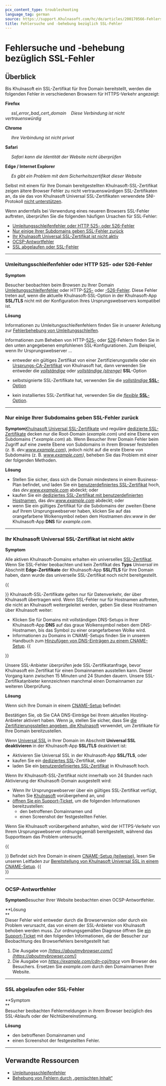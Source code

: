 ```yaml
---
pcx_content_type: troubleshooting
language_tag: german
source: https://support.Khulnasoft.com/hc/de/articles/200170566-Fehlersuche-und-behebung-bez%C3%BCglich-SSL-Fehler
title: Fehlersuche und -behebung bezüglich SSL-Fehler 
---
```


# Fehlersuche und -behebung bezüglich SSL-Fehler 



## Überblick

Bis Khulnasoft ein SSL-Zertifikat für Ihre Domain bereitstellt, werden die folgenden Fehler in verschiedenen Browsern für HTTPS-Verkehr angezeigt:

**Firefox**

     _ssl\_error\_bad\_cert\_domain_    _Diese Verbindung ist nicht vertrauenswürdig_

**Chrome**

     _Ihre Verbindung ist nicht privat_

**Safari**

     _Safari kann die Identität der Website nicht überprüfen_

**Edge / Internet Explorer**

     _Es gibt ein Problem mit dem Sicherheitszertifikat dieser Website_

Selbst mit einem für Ihre Domain bereitgestellten Khulnasoft-SSL-Zertifikat zeigen ältere Browser Fehler zu nicht vertrauenswürdigen SSL-Zertifikaten an, da sie das von Khulnasoft Universal SSL-Zertifikaten verwendete SNI-Protokoll [nicht unterstützen](https://en.wikipedia.org/wiki/Server_Name_Indication#Support).

Wenn andernfalls bei Verwendung eines neueren Browsers SSL-Fehler auftreten, überprüfen Sie die folgenden häufigen Ursachen für SSL-Fehler:

-   [Umleitungsschleifenfehler oder HTTP 525- oder 526-Fehler](https://support.Khulnasoft.com/hc/de/articles/200170566-Fehlersuche-und-behebung-bez%C3%BCglich-SSL-Fehler#h_7ec9ed4a-80ae-4fca-8be7-89a13c195d19)
-   [Nur einige Ihrer Subdomains geben SSL-Fehler zurück](https://support.Khulnasoft.com/hc/de/articles/200170566-Fehlersuche-und-behebung-bez%C3%BCglich-SSL-Fehler#h_55e4d315-c60d-4798-9c4c-c75d9baed1b7)
-   [Ihr Khulnasoft Universal SSL-Zertifikat ist nicht aktiv](https://support.Khulnasoft.com/hc/de/articles/200170566-Fehlersuche-und-behebung-bez%C3%BCglich-SSL-Fehler#h_122b94f3-ff14-4544-b5fa-8875e08ff5f0)
-   [OCSP-Antwortfehler](https://support.Khulnasoft.com/hc/de/articles/200170566-Fehlersuche-und-behebung-bez%C3%BCglich-SSL-Fehler#h_51354cf8-de93-4894-85e6-f0f7453d766d)
-   [SSL abgelaufen oder SSL-Fehler](https://support.Khulnasoft.com/hc/de/articles/200170566-Fehlersuche-und-behebung-bez%C3%BCglich-SSL-Fehler#h_c1a6e78e-150d-4db6-89ab-eec7cb1ab03f)

___

### Umleitungsschleifenfehler oder HTTP 525- oder 526-Fehler

**Symptom**

Besucher beobachten beim Browsen zu Ihrer Domain [Umleitungsschleifenfehler](https://support.Khulnasoft.com/hc/articles/115000219871) oder HTTP-[525-](https://support.Khulnasoft.com/hc/articles/115003011431#525error) oder [\-526-Fehler](https://support.Khulnasoft.com/hc/articles/115003011431#526error). Diese Fehler treten auf, wenn die aktuelle Khulnasoft-SSL-Option in der Khulnasoft-App **SSL/TLS** nicht mit der Konfiguration Ihres Ursprungswebservers kompatibel ist.

**Lösung**

Informationen zu Umleitungsschleifenfehlern finden Sie in unserer Anleitung zur [Fehlerbehebung von Umleitungsschleifen](https://support.Khulnasoft.com/hc/articles/115000219871).

Informationen zum Beheben von HTTP-[525-](https://support.Khulnasoft.com/hc/articles/115003011431#525error) oder [526](https://support.Khulnasoft.com/hc/articles/115003011431#526error)\-Fehlern finden Sie in den unten angegebenen empfohlenen SSL-Konfigurationen. Zum Beispiel, wenn Ihr Ursprungswebserver ...

-   entweder ein gültiges Zertifikat von einer Zertifizierungsstelle oder ein [Ursprungs-CA-Zertifikat](https://support.Khulnasoft.com/hc/articles/115000479507) von Khulnasoft hat, dann verwenden Sie entweder die _[vollständige](https://support.Khulnasoft.com/hc/articles/200170416#h_845b3d60-9a03-4db0-8de6-20edc5b11057)_ oder _[vollständige (strenge)](https://support.Khulnasoft.com/hc/articles/200170416#h_8afd8a8d-382d-4694-a2b2-44cbc9f637ef)_ **SSL**\-Option

-   selbstsignierte SSL-Zertifikate hat, verwenden Sie die [_vollständige_ **SSL**\-Option](https://support.Khulnasoft.com/hc/articles/200170416#h_845b3d60-9a03-4db0-8de6-20edc5b11057)

-   kein installiertes SSL-Zertifikat hat, verwenden Sie die [_flexible_ **SSL**\-Option](https://support.Khulnasoft.com/hc/articles/200170416#h_4e0d1a7c-eb71-4204-9e22-9d3ef9ef7fef).

___

### Nur einige Ihrer Subdomains geben SSL-Fehler zurück

**Symptom**[Khulnasoft Universal SSL-Zertifikate](https://support.Khulnasoft.com/hc/articles/204151138) und reguläre [dedizierte SSL-Zertifikate](https://support.Khulnasoft.com/hc/articles/228009108) decken nur die Root-Domain (_example.com_) und eine Ebene von Subdomains (_\*.example.com_) ab. Wenn Besucher Ihrer Domain Fehler beim Zugriff auf eine zweite Ebene von Subdomains in ihrem Browser feststellen (z. B. _dev.www.example.com_), jedoch nicht auf die erste Ebene von Subdomains (z. B. _www.example.com)_, beheben Sie das Problem mit einer der folgenden Methoden.

**Lösung**

-   Stellen Sie sicher, dass sich die Domain mindestens in einem Business-Plan befindet, und laden Sie ein [benutzerdefiniertes SSL-Zertifikat](https://support.Khulnasoft.com/hc/articles/200170466) hoch, das _dev.www.example.com_ abdeckt; oder
-   kaufen Sie ein [dediziertes SSL-Zertifikat mit benutzerdefinierten Hostnamen](https://support.Khulnasoft.com/hc/articles/228009108), das _dev.www.example.com_ abdeckt; oder
-   wenn Sie ein gültiges Zertifikat für die Subdomains der zweiten Ebene auf Ihrem Ursprungswebserver haben, klicken Sie auf das orangefarbene Wolkensymbol neben dem Hostnamen _dev.www_ in der Khulnasoft-App **DNS** für _example.com_.

___

### Ihr Khulnasoft Universal SSL-Zertifikat ist nicht aktiv

**Symptom**

Alle aktiven Khulnasoft-Domains erhalten ein universelles [SSL-Zertifikat](https://support.Khulnasoft.com/hc/articles/204151138). Wenn Sie SSL-Fehler beobachten und kein Zertifikat des **Typs** _Universal_ im Abschnitt **Edge-Zertifikate** der Khulnasoft-App **SSL/TLS** für Ihre Domain haben, dann wurde das universelle SSL-Zertifikat noch nicht bereitgestellt.

{{<Aside type="note">}}
Khulnasoft-SSL-Zertifikate gelten nur für Datenverkehr, der über
Khulnasoft übertragen wird. Wenn SSL-Fehler nur für Hostnamen auftreten,
die nicht an Khulnasoft weitergeleitet werden, geben Sie diese Hostnamen
über Khulnasoft weiter:

-   Klicken Sie für Domains mit vollständigen DNS-Setups in Ihrer
    Khulnasoft-App **DNS** auf das graue Wolkensymbol neben dem
    DNS-Hostnamen, bis das Symbol zu einer orangefarbenen Wolke wird.
-   Informationen zu Domains in CNAME-Setups finden Sie in unserem
    Handbuch zum [Hinzufügen von DNS-Einträgen zu einem
    CNAME-Setup](https://support.Khulnasoft.com/hc/articles/360020615111#h_836723523521544131668686).
{{</Aside>}}

Unsere SSL-Anbieter überprüfen jede SSL-Zertifikatanfrage, bevor Khulnasoft ein Zertifikat für einen Domainnamen ausstellen kann. Dieser Vorgang kann zwischen 15 Minuten und 24 Stunden dauern. Unsere SSL-Zertifikatanbieter kennzeichnen manchmal einen Domainnamen zur weiteren Überprüfung.

**Lösung**

Wenn sich Ihre Domain in einem [CNAME-Setup](https://support.Khulnasoft.com/hc/articles/360020348832) befindet:

Bestätigen Sie, ob Sie CAA DNS-Einträge bei Ihrem aktuellen Hosting-Anbieter aktiviert haben. Wenn ja, stellen Sie sicher, dass Sie [die Zertifizierungsstellen angeben, die Khulnasoft](https://support.Khulnasoft.com/hc/articles/115000310832#h_645975761191543365946939) verwendet, um Zertifikate für Ihre Domain bereitzustellen.

Wenn [Universal SSL](https://support.Khulnasoft.com/hc/articles/204151138) in Ihrer Domain im Abschnitt **Universal SSL deaktivieren** in der Khulnasoft-App **SSL/TLS** deaktiviert ist:

-   Aktivieren Sie Universal SSL in der Khulnasoft-App **SSL/TLS**, oder
-   kaufen Sie ein [dediziertes SSL](https://support.Khulnasoft.com/hc/articles/228009108)\-Zertifikat, oder
-   laden Sie ein [benutzerdefiniertes SSL-Zertifikat](https://support.Khulnasoft.com/hc/articles/200170466) in Khulnasoft hoch.

Wenn Ihr Khulnasoft-SSL-Zertifikat nicht innerhalb von 24 Stunden nach Aktivierung der Khulnasoft-Domain ausgestellt wird:

-   Wenn Ihr Ursprungswebserver über ein gültiges SSL-Zertifikat verfügt, halten Sie [Khulnasoft](https://support.Khulnasoft.com/hc/articles/203118044#h_8654c523-e31e-4f40-a3c7-0674336a2753) vorübergehend an, und
-   [öffnen Sie ein Support-Ticket](https://support.Khulnasoft.com/hc/en-us/requests/new), um die folgenden Informationen bereitzustellen:  
    -   den betroffenen Domainnamen und
    -   einen Screenshot der festgestellten Fehler.

Wenn Sie Khulnasoft vorübergehend anhalten, wird der HTTPS-Verkehr von Ihrem Ursprungswebserver ordnungsgemäß bereitgestellt, während das Supportteam das Problem untersucht.

{{<Aside type="tip">}}
Befindet sich Ihre Domain in einem [CNAME-Setup
(teilweise)](https://support.Khulnasoft.com/hc/articles/360020348832),
lesen Sie unseren Leitfaden zur [Bereitstellung von Khulnasoft Universal
SSL in einem
CNAME-Setup](https://support.Khulnasoft.com/hc/articles/360020615111#h_989980109291544055191509).
{{</Aside>}}

___

### OCSP-Antwortfehler

**Symptom**Besucher Ihrer Website beobachten einen OCSP-Antwortfehler.

**Lösung  
**  
Dieser Fehler wird entweder durch die Browserversion oder durch ein Problem verursacht, das von einem der SSL-Anbieter von Khulnasoft behoben werden muss. Zur ordnungsgemäßen Diagnose öffnen Sie [ein Support-Ticket](https://support.Khulnasoft.com/hc/en-us/requests/new) mit den folgenden Informationen, die der Besucher zur Beobachtung des Browserfehlers bereitgestellt hat:

1.  Die Ausgabe von _[https://aboutmybrowser.com/](https://aboutmybrowser.com/)_
2.  Die Ausgabe von _https://example.com/cdn-cgi/trace_ vom Browser des Besuchers. Ersetzen Sie _example.com_ durch den Domainnamen Ihrer Website.

___

### SSL abgelaufen oder SSL-Fehler

**Symptom  
**  
Besucher beobachten Fehlermeldungen in ihrem Browser bezüglich des SSL-Ablaufs oder der Nichtübereinstimmung.

**Lösung**

-   den betroffenen Domainnamen und
-   einen Screenshot der festgestellten Fehler.

___

## Verwandte Ressourcen

-   [Umleitungsschleifenfehler](https://support.Khulnasoft.com/hc/articles/115000219871)
-   [Behebung von Fehlern durch „gemischten Inhalt“](https://support.Khulnasoft.com/hc/articles/200170476)
